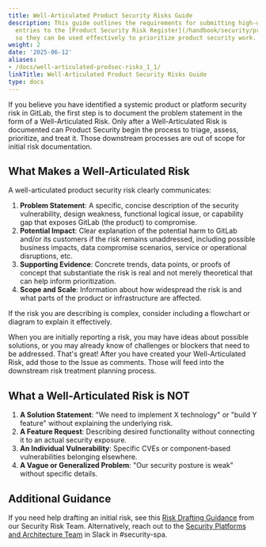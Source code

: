 ```yaml
---
title: Well-Articulated Product Security Risks Guide
description: This guide outlines the requirements for submitting high-quality risk
  entries to the [Product Security Risk Register](/handbook/security/product-security/security-platforms-architecture/risk-register/)
  so they can be used effectively to prioritize product security work.
weight: 2
date: '2025-06-12'
aliases:
- /docs/well-articulated-prodsec-risks_1_1/
linkTitle: Well-Articulated Product Security Risks Guide
type: docs
---
```


If you believe you have identified a systemic product or platform security risk in GitLab, the first step is to document the problem statement in the form of a Well-Articulated Risk. Only after a Well-Articulated Risk is documented can Product Security begin the process to triage, assess, prioritize, and treat it. Those downstream processes are out of scope for initial risk documentation.

## What Makes a Well-Articulated Risk

A well-articulated product security risk clearly communicates:

1. **Problem Statement**: A specific, concise description of the security vulnerability, design weakness, functional logical issue, or capability gap that exposes GitLab (the product) to compromise.
1. **Potential Impact**: Clear explanation of the potential harm to GitLab and/or its customers if the risk remains unaddressed, including possible business impacts, data compromise scenarios, service or operational disruptions, etc.
1. **Supporting Evidence**: Concrete trends, data points, or proofs of concept that substantiate the risk is real and not merely theoretical that can help inform prioritization.
1. **Scope and Scale**: Information about how widespread the risk is and what parts of the product or infrastructure are affected.

If the risk you are describing is complex, consider including a flowchart or diagram to explain it effectively.

When you are initially reporting a risk, you may have ideas about possible solutions, or you may already know of challenges or blockers that need to be addressed. That's great! After you have created your Well-Articulated Risk, add those to the Issue as comments. Those will feed into the downstream risk treatment planning process.

## What a Well-Articulated Risk is NOT

1. **A Solution Statement**: "We need to implement X technology" or "build Y feature" without explaining the underlying risk.
1. **A Feature Request**: Describing desired functionality without connecting it to an actual security exposure.
1. **An Individual Vulnerability**: Specific CVEs or component-based vulnerabilities belonging elsewhere.
1. **A Vague or Generalized Problem**: "Our security posture is weak" without specific details.

## Additional Guidance

If you need help drafting an initial risk, see this [Risk Drafting Guidance](/handbook/security/security-assurance/security-risk/storm-program/#risk-drafting-guidance) from our Security Risk Team. Alternatively, reach out to the [Security Platforms and Architecture Team](/handbook/security/product-security/security-platforms-architecture/) in Slack in #security-spa.

